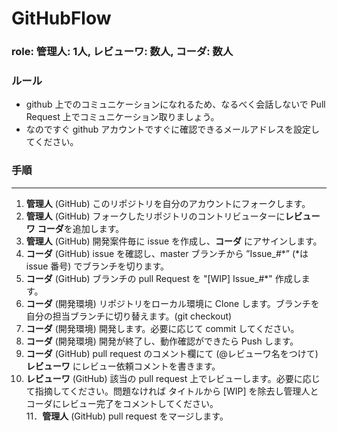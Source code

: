 # GitHubFlow  
  
### role: **管理人:** 1人, **レビューワ:** 数人, **コーダ:** 数人  

### ルール  
* github 上でのコミュニケーションになれるため、なるべく会話しないで Pull Request 上でコミュニケーション取りましょう。  
* なのですぐ github アカウントですぐに確認できるメールアドレスを設定してください。  

### 手順
---- 
1. **管理人** (GitHub) このリポジトリを自分のアカウントにフォークします。  
2. **管理人** (GitHub) フォークしたリポジトリのコントリビューターに**レビューワ** **コーダ**を追加します。  
3. **管理人** (GitHub) 開発案件毎に issue を作成し、**コーダ** にアサインします。  
4. **コーダ** (GitHub) issue を確認し、master ブランチから ”Issue_#*” (*は issue 番号) でブランチを切ります。  
5. **コーダ** (GitHub) ブランチの pull Request を "[WIP] Issue_#*" 作成します。  
6. **コーダ** (開発環境) リポジトリをローカル環境に Clone します。ブランチを自分の担当ブランチに切り替えます。(git checkout)  
7. **コーダ** (開発環境) 開発します。必要に応じて commit してください。  
8. **コーダ** (開発環境) 開発が終了し、動作確認ができたら Push します。  
9. **コーダ** (GitHub) pull request のコメント欄にて (@レビューワ名をつけて) **レビューワ** にレビュー依頼コメントを書きます。  
10. **レビューワ** (GitHub) 該当の pull request 上でレビューします。必要に応じて指摘してください。問題なければ タイトルから [WIP] を除去し管理人とコーダにレビュー完了をコメントしてください。  
11．**管理人** (GitHub) pull request をマージします。
